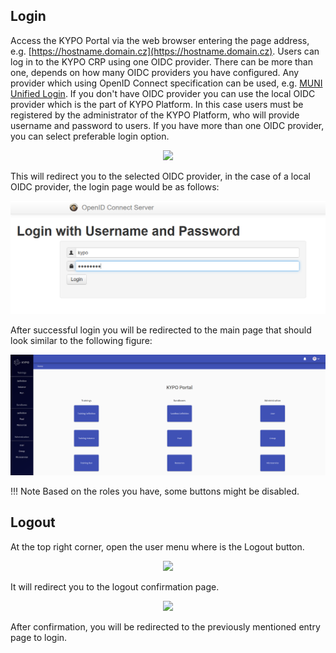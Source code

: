 ## Login

Access the KYPO Portal via the web browser entering the page address, e.g. [https://hostname.domain.cz](https://hostname.domain.cz). Users can log in to the KYPO CRP using one OIDC provider. There can be more than one, depends on how many OIDC providers you have configured. Any provider which using OpenID Connect specification can be used, e.g. [MUNI Unified Login](https://it.muni.cz/en/services/jednotne-prihlaseni-na-muni/navody/how-to-connect-a-service-to-muni-unified-login). If you don't have OIDC provider you can use the local OIDC provider which is the part of KYPO Platform. In this case users must be registered by the administrator of the KYPO Platform, who will provide username and password to users. If you have more than one OIDC provider, you can select preferable login option.
<p align="center">
  <img height="130" src="../../img/user-guide/login-and-logout/login-muni-or-local-issuer.png">
</p>

This will redirect you to the selected OIDC provider, in the case of a local OIDC provider, the login page would be as follows: 

![csirt-mu-issuer](../img/user-guide/login-and-logout/local-oidc-provider-login-window.png)

After successful login you will be redirected to the main page that should look similar to the following figure:

![kypo-front-page](../img/user-guide/login-and-logout/kypo-portal-home-page.png)

!!! Note
    Based on the roles you have, some buttons might be disabled. 

## Logout

At the top right corner, open the user menu where is the Logout button. 
<p align="center">
  <img  src="../../img/user-guide/login-and-logout/logout-panel.png">
</p>

It will redirect you to the logout confirmation page.

<p align="center">
  <img height="130" src="../../img/user-guide/login-and-logout/logout-confirmation-page.png">
</p>

After confirmation, you will be redirected to the previously mentioned entry page to login.
